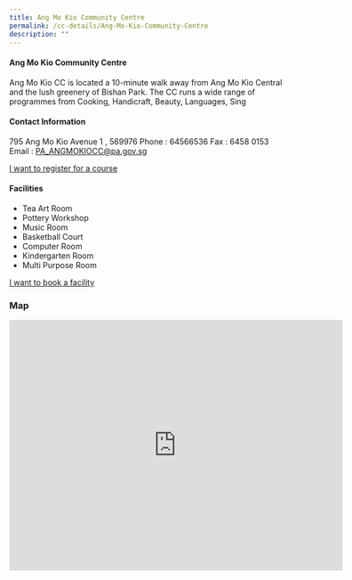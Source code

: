 ```yaml
---
title: Ang Mo Kio Community Centre
permalink: /cc-details/Ang-Mo-Kio-Community-Centre
description: ""
---
```

#### Ang Mo Kio Community Centre	

Ang Mo Kio CC is located a 10-minute walk away from Ang Mo Kio Central and the lush greenery of Bishan Park. The CC runs a wide range of programmes from Cooking, Handicraft, Beauty, Languages, Sing



#### Contact Information

795 Ang Mo Kio Avenue 1	, 569976
Phone : 64566536
Fax : 	6458 0153	
Email : PA_ANGMOKIOCC@pa.gov.sg

[I want to register for a course](https://www.onepa.gov.sg/)

#### Facilities

* Tea Art Room
* Pottery Workshop
* Music Room
* Basketball Court
* Computer Room
* Kindergarten Room
* Multi Purpose Room	

[I want to book a facility](https://www.onepa.gov.sg/)


### Map

<iframe src="https://www.google.com/maps/embed?pb=!1m18!1m12!1m3!1d3988.6828708219305!2d103.8382313153309!3d1.366958361899593!2m3!1f0!2f0!3f0!3m2!1i1024!2i768!4f13.1!3m3!1m2!1s0x31da16dedd4fd81b%3A0x5751734752a5ce39!2s795%20Ang%20Mo%20Kio%20Ave%201%2C%20Singapore%20569976!5e0!3m2!1sen!2ssg!4v1656897282830!5m2!1sen!2ssg" width="600" height="450" style="border:0;" allowfullscreen="" loading="lazy" ></iframe>